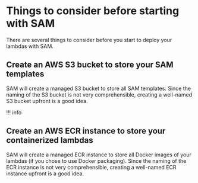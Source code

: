 # Things to consider before starting with SAM

There are several things to consider before you start to deploy your lambdas with SAM.

## Create an AWS S3 bucket to store your SAM templates

SAM will create a managed S3 bucket to store all SAM templates. Since the naming of
the S3 bucket is not very comprehensible, creating a well-named S3 bucket upfront is a good 
idea.

!!! info 

## Create an AWS ECR instance to store your containerized lambdas

SAM will create a managed ECR instance to store all Docker images of your lambdas
(if you chose to use Docker packaging). Since the naming of
the ECR instance is not very comprehensible, creating a well-named ECR instance upfront is a good
idea.

